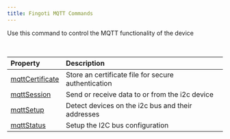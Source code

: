 ```yaml
---
title: Fingoti MQTT Commands
---
```


Use this command to control the MQTT functionality of the device

&nbsp;

| Property | Description |
| :--- | :--- |
| [mqttCertificate](03-Protocol/04-MQTT/01-mqttCertificate.md) | Store an certificate file for secure authentication |
| [mqttSession](03-Protocol/04-MQTT/02-mqttSession.md) | Send or receive data to or from the i2c device |
| [mqttSetup](03-Protocol/04-MQTT/03-mqttSetup.md) | Detect devices on the i2c bus and their addresses |
| [mqttStatus](03-Protocol/04-MQTT/04-mqttStatus.md) | Setup the I2C bus configuration |
